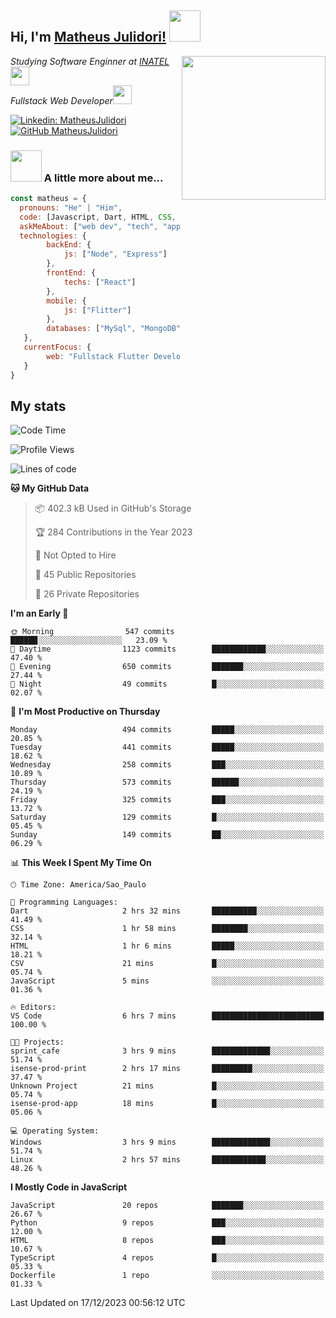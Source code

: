 <h2> Hi, I'm <a href="https://matheusjulidori.github.io" target="_blank">Matheus Julidori!</a> <img src="https://media.giphy.com/media/12oufCB0MyZ1Go/giphy.gif" width="50"></h2>
<img align='right' src="https://media.giphy.com/media/3oKIPnAiaMCws8nOsE/giphy.gif" width="230" height="auto">
<p><em>Studying Software Enginner at <a href="http://www.inatel.br" target="_blank">INATEL</a><img src="https://media.giphy.com/media/fYSnHlufseco8Fh93Z/giphy.gif" width="30"></br>
  Fullstack Web Developer<img src="https://media.giphy.com/media/WUlplcMpOCEmTGBtBW/giphy.gif" width="30">
</em></p>

[![Linkedin: MatheusJulidori](https://img.shields.io/badge/-MatheusJulidori-blue?style=flat-square&logo=Linkedin&logoColor=white&link=https://www.linkedin.com/in/MatheusJulidori/)](https://www.linkedin.com/in/MatheusJulidori/)
[![GitHub MatheusJulidori](https://img.shields.io/github/followers/matheusjulidori?label=follow&style=social)](https://github.com/MatheusJulidori)


### <img src="https://media.giphy.com/media/VgCDAzcKvsR6OM0uWg/giphy.gif" width="50"> A little more about me...  

```javascript
const matheus = {
  pronouns: "He" | "Him",
  code: [Javascript, Dart, HTML, CSS, Python, Java, C++],
  askMeAbout: ["web dev", "tech", "app dev", "games"],
  technologies: {
        backEnd: {
            js: ["Node", "Express"]
        },
        frontEnd: {
            techs: ["React"]
        },
        mobile: {
            js: ["Flitter"]
        },
        databases: ["MySql", "MongoDB","PostgreSQL","MariaDB"],
   },
   currentFocus: {
        web: "Fullstack Flutter Development"
   }
}
```
<h2>My stats</h2>

<!--START_SECTION:waka-->
![Code Time](http://img.shields.io/badge/Code%20Time-421%20hrs%201%20min-blue)

![Profile Views](http://img.shields.io/badge/Profile%20Views-0-blue)

![Lines of code](https://img.shields.io/badge/From%20Hello%20World%20I%27ve%20Written-7.1%20million%20lines%20of%20code-blue)

**🐱 My GitHub Data** 

> 📦 402.3 kB Used in GitHub's Storage 
 > 
> 🏆 284 Contributions in the Year 2023
 > 
> 🚫 Not Opted to Hire
 > 
> 📜 45 Public Repositories 
 > 
> 🔑 26 Private Repositories 
 > 
**I'm an Early 🐤** 

```text
🌞 Morning                547 commits         ██████░░░░░░░░░░░░░░░░░░░   23.09 % 
🌆 Daytime                1123 commits        ████████████░░░░░░░░░░░░░   47.40 % 
🌃 Evening                650 commits         ███████░░░░░░░░░░░░░░░░░░   27.44 % 
🌙 Night                  49 commits          █░░░░░░░░░░░░░░░░░░░░░░░░   02.07 % 
```
📅 **I'm Most Productive on Thursday** 

```text
Monday                   494 commits         █████░░░░░░░░░░░░░░░░░░░░   20.85 % 
Tuesday                  441 commits         █████░░░░░░░░░░░░░░░░░░░░   18.62 % 
Wednesday                258 commits         ███░░░░░░░░░░░░░░░░░░░░░░   10.89 % 
Thursday                 573 commits         ██████░░░░░░░░░░░░░░░░░░░   24.19 % 
Friday                   325 commits         ███░░░░░░░░░░░░░░░░░░░░░░   13.72 % 
Saturday                 129 commits         █░░░░░░░░░░░░░░░░░░░░░░░░   05.45 % 
Sunday                   149 commits         ██░░░░░░░░░░░░░░░░░░░░░░░   06.29 % 
```


📊 **This Week I Spent My Time On** 

```text
🕑︎ Time Zone: America/Sao_Paulo

💬 Programming Languages: 
Dart                     2 hrs 32 mins       ██████████░░░░░░░░░░░░░░░   41.49 % 
CSS                      1 hr 58 mins        ████████░░░░░░░░░░░░░░░░░   32.14 % 
HTML                     1 hr 6 mins         █████░░░░░░░░░░░░░░░░░░░░   18.21 % 
CSV                      21 mins             █░░░░░░░░░░░░░░░░░░░░░░░░   05.74 % 
JavaScript               5 mins              ░░░░░░░░░░░░░░░░░░░░░░░░░   01.36 % 

🔥 Editors: 
VS Code                  6 hrs 7 mins        █████████████████████████   100.00 % 

🐱‍💻 Projects: 
sprint_cafe              3 hrs 9 mins        █████████████░░░░░░░░░░░░   51.74 % 
isense-prod-print        2 hrs 17 mins       █████████░░░░░░░░░░░░░░░░   37.47 % 
Unknown Project          21 mins             █░░░░░░░░░░░░░░░░░░░░░░░░   05.74 % 
isense-prod-app          18 mins             █░░░░░░░░░░░░░░░░░░░░░░░░   05.06 % 

💻 Operating System: 
Windows                  3 hrs 9 mins        █████████████░░░░░░░░░░░░   51.74 % 
Linux                    2 hrs 57 mins       ████████████░░░░░░░░░░░░░   48.26 % 
```

**I Mostly Code in JavaScript** 

```text
JavaScript               20 repos            ███████░░░░░░░░░░░░░░░░░░   26.67 % 
Python                   9 repos             ███░░░░░░░░░░░░░░░░░░░░░░   12.00 % 
HTML                     8 repos             ███░░░░░░░░░░░░░░░░░░░░░░   10.67 % 
TypeScript               4 repos             █░░░░░░░░░░░░░░░░░░░░░░░░   05.33 % 
Dockerfile               1 repo              ░░░░░░░░░░░░░░░░░░░░░░░░░   01.33 % 
```




 Last Updated on 17/12/2023 00:56:12 UTC
<!--END_SECTION:waka-->
